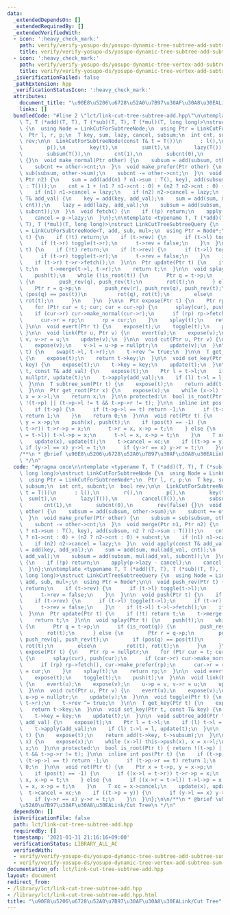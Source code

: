 ```yaml
---
data:
  _extendedDependsOn: []
  _extendedRequiredBy: []
  _extendedVerifiedWith:
  - icon: ':heavy_check_mark:'
    path: verify/verify-yosupo-ds/yosupo-dynamic-tree-subtree-add-subtree-sum.test.cpp
    title: verify/verify-yosupo-ds/yosupo-dynamic-tree-subtree-add-subtree-sum.test.cpp
  - icon: ':heavy_check_mark:'
    path: verify/verify-yosupo-ds/yosupo-dynamic-tree-vertex-add-subtree-sum-2.test.cpp
    title: verify/verify-yosupo-ds/yosupo-dynamic-tree-vertex-add-subtree-sum-2.test.cpp
  _isVerificationFailed: false
  _pathExtension: hpp
  _verificationStatusIcon: ':heavy_check_mark:'
  attributes:
    document_title: "\u90E8\u5206\u6728\u52A0\u7B97\u30AF\u30A8\u30EALink/Cut Tree"
    links: []
  bundledCode: "#line 2 \"lct/link-cut-tree-subtree-add.hpp\"\n\ntemplate <typename\
    \ T, T (*add)(T, T), T (*sub)(T, T), T (*mul)(T, long long)>\nstruct LinkCutForSubtreeNode\
    \ {\n  using Node = LinkCutForSubtreeNode;\n  using Ptr = LinkCutForSubtreeNode*;\n\
    \  Ptr l, r, p;\n  T key, sum, lazy, cancel, subsum;\n  int cnt, subcnt;\n  bool\
    \ rev;\n\n  LinkCutForSubtreeNode(const T& t = T())\n      : l(),\n        r(),\n\
    \        p(),\n        key(t),\n        sum(t),\n        lazy(T()),\n        cancel(T()),\n\
    \        subsum(T()),\n        cnt(1),\n        subcnt(0),\n        rev(false)\
    \ {}\n  void make_normal(Ptr other) {\n    subsum = add(subsum, other->sum);\n\
    \    subcnt += other->cnt;\n  }\n  void make_prefer(Ptr other) {\n    subsum =\
    \ sub(subsum, other->sum);\n    subcnt -= other->cnt;\n  }\n  void merge(Ptr n1,\
    \ Ptr n2) {\n    sum = add(add(n1 ? n1->sum : T(), key), add(subsum, n2 ? n2->sum\
    \ : T()));\n    cnt = 1 + (n1 ? n1->cnt : 0) + (n2 ? n2->cnt : 0) + subcnt;\n\
    \    if (n1) n1->cancel = lazy;\n    if (n2) n2->cancel = lazy;\n  }\n  void apply(const\
    \ T& add_val) {\n    key = add(key, add_val);\n    sum = add(sum, mul(add_val,\
    \ cnt));\n    lazy = add(lazy, add_val);\n    subsum = add(subsum, mul(add_val,\
    \ subcnt));\n  }\n  void fetch() {\n    if (!p) return;\n    apply(p->lazy - cancel);\n\
    \    cancel = p->lazy;\n  }\n};\n\ntemplate <typename T, T (*add)(T, T), T (*sub)(T,\
    \ T), T (*mul)(T, long long)>\nstruct LinkCutTreeSubtreeQuery {\n  using Node\
    \ = LinkCutForSubtreeNode<T, add, sub, mul>;\n  using Ptr = Node*;\n\n  void push_rev(Ptr\
    \ t) {\n    if (!t) return;\n    if (t->rev) {\n      if (t->l) toggle(t->l);\n\
    \      if (t->r) toggle(t->r);\n      t->rev = false;\n    }\n  }\n\n  void push(Ptr\
    \ t) {\n    if (!t) return;\n    if (t->rev) {\n      if (t->l) toggle(t->l);\n\
    \      if (t->r) toggle(t->r);\n      t->rev = false;\n    }\n    if (t->l) t->l->fetch();\n\
    \    if (t->r) t->r->fetch();\n  }\n\n  Ptr update(Ptr t) {\n    if (!t) return\
    \ t;\n    t->merge(t->l, t->r);\n    return t;\n  }\n\n  void splay(Ptr t) {\n\
    \    push(t);\n    while (!is_root(t)) {\n      Ptr q = t->p;\n      if (is_root(q))\
    \ {\n        push_rev(q), push_rev(t);\n        rot(t);\n      } else {\n    \
    \    Ptr r = q->p;\n        push_rev(r), push_rev(q), push_rev(t);\n        if\
    \ (pos(q) == pos(t))\n          rot(q), rot(t);\n        else\n          rot(t),\
    \ rot(t);\n      }\n    }\n  }\n\n  Ptr expose(Ptr t) {\n    Ptr rp = nullptr;\n\
    \    for (Ptr cur = t; cur; cur = cur->p) {\n      splay(cur), push(cur);\n  \
    \    if (cur->r) cur->make_normal(cur->r);\n      if (rp) rp->fetch(), cur->make_prefer(rp);\n\
    \      cur->r = rp;\n      rp = cur;\n    }\n    splay(t);\n    return rp;\n \
    \ }\n\n  void evert(Ptr t) {\n    expose(t);\n    toggle(t);\n    push(t);\n \
    \ }\n\n  void link(Ptr u, Ptr v) {\n    evert(u);\n    expose(v);\n    u->p =\
    \ v, v->r = u;\n    update(v);\n  }\n\n  void cut(Ptr u, Ptr v) {\n    evert(u);\n\
    \    expose(v);\n    v->l = u->p = nullptr;\n    update(v);\n  }\n\n  void toggle(Ptr\
    \ t) {\n    swap(t->l, t->r);\n    t->rev ^= true;\n  }\n\n  T get_key(Ptr t)\
    \ {\n    expose(t);\n    return t->key;\n  }\n\n  void set_key(Ptr t, const T&\
    \ key) {\n    expose(t);\n    t->key = key;\n    update(t);\n  }\n\n  void subtree_add(Ptr\
    \ t, const T& add_val) {\n    expose(t);\n    Ptr l = t->l;\n    if (l) t->l =\
    \ nullptr, update(t);\n    t->apply(add_val);\n    if (l) t->l = l, update(t);\n\
    \  }\n\n  T subtree_sum(Ptr t) {\n    expose(t);\n    return add(t->key, t->subsum);\n\
    \  }\n\n  Ptr get_root(Ptr x) {\n    expose(x);\n    while (x->l) this->push(x),\
    \ x = x->l;\n    return x;\n  }\n\n protected:\n  bool is_root(Ptr t) { return\
    \ !(t->p) || (t->p->l != t && t->p->r != t); }\n\n  inline int pos(Ptr t) {\n\
    \    if (t->p) {\n      if (t->p->l == t) return -1;\n      if (t->p->r == t)\
    \ return 1;\n    }\n    return 0;\n  }\n\n  void rot(Ptr t) {\n    Ptr x = t->p,\
    \ y = x->p;\n    push(x), push(t);\n    if (pos(t) == -1) {\n      if ((x->l =\
    \ t->r)) t->r->p = x;\n      t->r = x, x->p = t;\n    } else {\n      if ((x->r\
    \ = t->l)) t->l->p = x;\n      t->l = x, x->p = t;\n    }\n    T xc = x->cancel;\n\
    \    update(x), update(t);\n    t->cancel = xc;\n    if ((t->p = y)) {\n     \
    \ if (y->l == x) y->l = t;\n      if (y->r == x) y->r = t;\n    }\n  }\n};\n\n\
    /**\n * @brief \u90E8\u5206\u6728\u52A0\u7B97\u30AF\u30A8\u30EALink/Cut Tree\n\
    \ */\n"
  code: "#pragma once\n\ntemplate <typename T, T (*add)(T, T), T (*sub)(T, T), T (*mul)(T,\
    \ long long)>\nstruct LinkCutForSubtreeNode {\n  using Node = LinkCutForSubtreeNode;\n\
    \  using Ptr = LinkCutForSubtreeNode*;\n  Ptr l, r, p;\n  T key, sum, lazy, cancel,\
    \ subsum;\n  int cnt, subcnt;\n  bool rev;\n\n  LinkCutForSubtreeNode(const T&\
    \ t = T())\n      : l(),\n        r(),\n        p(),\n        key(t),\n      \
    \  sum(t),\n        lazy(T()),\n        cancel(T()),\n        subsum(T()),\n \
    \       cnt(1),\n        subcnt(0),\n        rev(false) {}\n  void make_normal(Ptr\
    \ other) {\n    subsum = add(subsum, other->sum);\n    subcnt += other->cnt;\n\
    \  }\n  void make_prefer(Ptr other) {\n    subsum = sub(subsum, other->sum);\n\
    \    subcnt -= other->cnt;\n  }\n  void merge(Ptr n1, Ptr n2) {\n    sum = add(add(n1\
    \ ? n1->sum : T(), key), add(subsum, n2 ? n2->sum : T()));\n    cnt = 1 + (n1\
    \ ? n1->cnt : 0) + (n2 ? n2->cnt : 0) + subcnt;\n    if (n1) n1->cancel = lazy;\n\
    \    if (n2) n2->cancel = lazy;\n  }\n  void apply(const T& add_val) {\n    key\
    \ = add(key, add_val);\n    sum = add(sum, mul(add_val, cnt));\n    lazy = add(lazy,\
    \ add_val);\n    subsum = add(subsum, mul(add_val, subcnt));\n  }\n  void fetch()\
    \ {\n    if (!p) return;\n    apply(p->lazy - cancel);\n    cancel = p->lazy;\n\
    \  }\n};\n\ntemplate <typename T, T (*add)(T, T), T (*sub)(T, T), T (*mul)(T,\
    \ long long)>\nstruct LinkCutTreeSubtreeQuery {\n  using Node = LinkCutForSubtreeNode<T,\
    \ add, sub, mul>;\n  using Ptr = Node*;\n\n  void push_rev(Ptr t) {\n    if (!t)\
    \ return;\n    if (t->rev) {\n      if (t->l) toggle(t->l);\n      if (t->r) toggle(t->r);\n\
    \      t->rev = false;\n    }\n  }\n\n  void push(Ptr t) {\n    if (!t) return;\n\
    \    if (t->rev) {\n      if (t->l) toggle(t->l);\n      if (t->r) toggle(t->r);\n\
    \      t->rev = false;\n    }\n    if (t->l) t->l->fetch();\n    if (t->r) t->r->fetch();\n\
    \  }\n\n  Ptr update(Ptr t) {\n    if (!t) return t;\n    t->merge(t->l, t->r);\n\
    \    return t;\n  }\n\n  void splay(Ptr t) {\n    push(t);\n    while (!is_root(t))\
    \ {\n      Ptr q = t->p;\n      if (is_root(q)) {\n        push_rev(q), push_rev(t);\n\
    \        rot(t);\n      } else {\n        Ptr r = q->p;\n        push_rev(r),\
    \ push_rev(q), push_rev(t);\n        if (pos(q) == pos(t))\n          rot(q),\
    \ rot(t);\n        else\n          rot(t), rot(t);\n      }\n    }\n  }\n\n  Ptr\
    \ expose(Ptr t) {\n    Ptr rp = nullptr;\n    for (Ptr cur = t; cur; cur = cur->p)\
    \ {\n      splay(cur), push(cur);\n      if (cur->r) cur->make_normal(cur->r);\n\
    \      if (rp) rp->fetch(), cur->make_prefer(rp);\n      cur->r = rp;\n      rp\
    \ = cur;\n    }\n    splay(t);\n    return rp;\n  }\n\n  void evert(Ptr t) {\n\
    \    expose(t);\n    toggle(t);\n    push(t);\n  }\n\n  void link(Ptr u, Ptr v)\
    \ {\n    evert(u);\n    expose(v);\n    u->p = v, v->r = u;\n    update(v);\n\
    \  }\n\n  void cut(Ptr u, Ptr v) {\n    evert(u);\n    expose(v);\n    v->l =\
    \ u->p = nullptr;\n    update(v);\n  }\n\n  void toggle(Ptr t) {\n    swap(t->l,\
    \ t->r);\n    t->rev ^= true;\n  }\n\n  T get_key(Ptr t) {\n    expose(t);\n \
    \   return t->key;\n  }\n\n  void set_key(Ptr t, const T& key) {\n    expose(t);\n\
    \    t->key = key;\n    update(t);\n  }\n\n  void subtree_add(Ptr t, const T&\
    \ add_val) {\n    expose(t);\n    Ptr l = t->l;\n    if (l) t->l = nullptr, update(t);\n\
    \    t->apply(add_val);\n    if (l) t->l = l, update(t);\n  }\n\n  T subtree_sum(Ptr\
    \ t) {\n    expose(t);\n    return add(t->key, t->subsum);\n  }\n\n  Ptr get_root(Ptr\
    \ x) {\n    expose(x);\n    while (x->l) this->push(x), x = x->l;\n    return\
    \ x;\n  }\n\n protected:\n  bool is_root(Ptr t) { return !(t->p) || (t->p->l !=\
    \ t && t->p->r != t); }\n\n  inline int pos(Ptr t) {\n    if (t->p) {\n      if\
    \ (t->p->l == t) return -1;\n      if (t->p->r == t) return 1;\n    }\n    return\
    \ 0;\n  }\n\n  void rot(Ptr t) {\n    Ptr x = t->p, y = x->p;\n    push(x), push(t);\n\
    \    if (pos(t) == -1) {\n      if ((x->l = t->r)) t->r->p = x;\n      t->r =\
    \ x, x->p = t;\n    } else {\n      if ((x->r = t->l)) t->l->p = x;\n      t->l\
    \ = x, x->p = t;\n    }\n    T xc = x->cancel;\n    update(x), update(t);\n  \
    \  t->cancel = xc;\n    if ((t->p = y)) {\n      if (y->l == x) y->l = t;\n  \
    \    if (y->r == x) y->r = t;\n    }\n  }\n};\n\n/**\n * @brief \u90E8\u5206\u6728\
    \u52A0\u7B97\u30AF\u30A8\u30EALink/Cut Tree\n */\n"
  dependsOn: []
  isVerificationFile: false
  path: lct/link-cut-tree-subtree-add.hpp
  requiredBy: []
  timestamp: '2021-01-31 21:16:16+09:00'
  verificationStatus: LIBRARY_ALL_AC
  verifiedWith:
  - verify/verify-yosupo-ds/yosupo-dynamic-tree-subtree-add-subtree-sum.test.cpp
  - verify/verify-yosupo-ds/yosupo-dynamic-tree-vertex-add-subtree-sum-2.test.cpp
documentation_of: lct/link-cut-tree-subtree-add.hpp
layout: document
redirect_from:
- /library/lct/link-cut-tree-subtree-add.hpp
- /library/lct/link-cut-tree-subtree-add.hpp.html
title: "\u90E8\u5206\u6728\u52A0\u7B97\u30AF\u30A8\u30EALink/Cut Tree"
---
```

